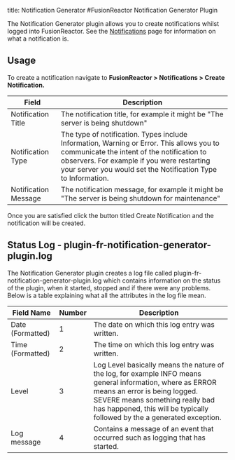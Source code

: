 title: Notification Generator
#FusionReactor Notification Generator Plugin

The Notification Generator plugin allows you to create notifications
whilst logged into FusionReactor. See
the [Notifications](../UI/Notifications.md) page for
information on what a notification is.

## Usage

To create a notification navigate to **FusionReactor &gt; Notifications
&gt; Create Notification.**

|Field|Description|
|--- |--- |
|Notification Title|The notification title, for example it might be "The server is being shutdown"|
|Notification Type|The type of notification. Types include Information, Warning or Error. This allows you to communicate the intent of the notification to observers. For example if you were restarting your server you would set the Notification Type to Information.|
|Notification Message|The notification message, for example it might be "The server is being shutdown for maintenance"|


Once you are satisfied click the button titled Create Notification and
the notification will be created.

## Status Log - plugin-fr-notification-generator-plugin.log

The Notification Generator plugin creates a log file called
plugin-fr-notification-generator-plugin.log which contains information
on the status of the plugin, when it started, stopped and if there were
any problems. Below is a table explaining what all the attributes in the
log file mean.

|Field Name|Number|Description|
|--- |--- |--- |
|Date (Formatted)|1|The date on which this log entry was written.|
|Time (Formatted)|2|The time on which this log entry was written.|
|Level|3|Log Level basically means the nature of the log, for example INFO means general information, where as ERROR means an error is being logged. SEVERE means something really bad has happened, this will be typically followed by the a generated exception.|
|Log message|4|Contains a message of an event that occurred such as logging that has started.|
